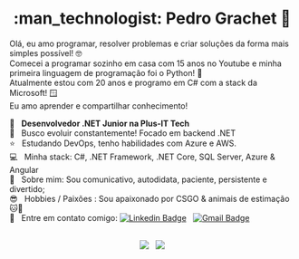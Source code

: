 <h1 align="center"> :man_technologist: Pedro Grachet 🚀</h1>
 
Olá, eu amo programar, resolver problemas e criar soluções da forma mais simples possível! 🤓
<br/> Comecei a programar sozinho em casa com 15 anos no Youtube e minha primeira linguagem de programação foi o Python! 🐍
<br/> Atualmente estou com 20 anos e programo em C# com a stack da Microsoft! 🪟
<br/> Eu amo aprender e compartilhar conhecimento!

 :rocket:  &nbsp; **Desenvolvedor .NET Junior na Plus-IT Tech**
 <br/> :purple_heart: &nbsp; Busco evoluir constantemente! Focado em backend .NET
 <br/> :star: &nbsp; Estudando DevOps, tenho habilidades com Azure e AWS.
 <br/> :computer: &nbsp; Minha stack: C#, .NET Framework, .NET Core, SQL Server, Azure & Angular
 <br/> 💬  &nbsp; Sobre mim: Sou comunicativo, autodidata, paciente, persistente e divertido; 
 <br/> :sunglasses: &nbsp; Hobbies / Paixões : Sou apaixonado por CSGO & animais de estimação 🐱🐶
 <br/> :email: &nbsp; Entre em contato comigo: [![Linkedin Badge](https://img.shields.io/badge/-PedroGrachet-blue?style=flat-square&logo=Linkedin&logoColor=white&link=https://www.linkedin.com/in/pedrograchet/)](https://www.linkedin.com/in/pedrograchet/) 
&nbsp;
[![Gmail Badge](https://img.shields.io/badge/-pedro.grachet@gmail.com-c14438?style=flat-square&logo=Gmail&logoColor=white&link=mailto:pedro.grachet@gmail.com)](mailto:pedro.grachet@gmail.com)

<br/>

<div align="center">
  <img src="https://github-readme-stats.vercel.app/api?username=grachetp&show_icons=true&theme=midnight-purple"/> &nbsp;
  <img align="top"src="https://github-readme-stats.vercel.app/api/top-langs/?username=grachetp&layout=compact&hide=shell&theme=midnight-purple"/>
</div>


